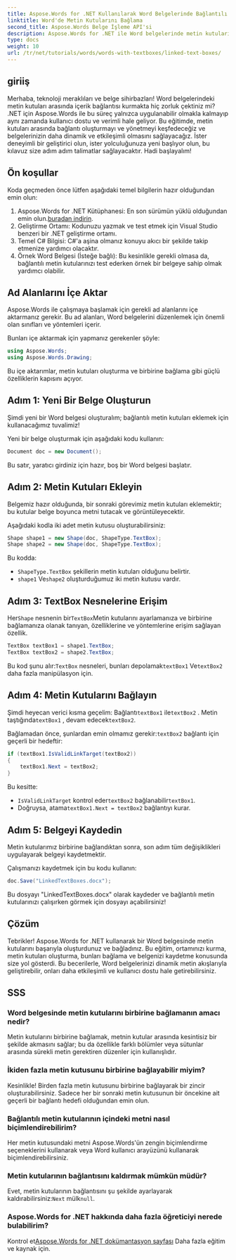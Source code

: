 ```yaml
---
title: Aspose.Words for .NET Kullanılarak Word Belgelerinde Bağlantılı Metin Kutuları
linktitle: Word'de Metin Kutularını Bağlama
second_title: Aspose.Words Belge İşleme API'si
description: Aspose.Words for .NET ile Word belgelerinde metin kutularını sorunsuz bir şekilde nasıl oluşturacağınızı ve bağlayacağınızı öğrenin. Zahmetsiz içerik akışı ve profesyonel sonuçlar için ayrıntılı kılavuzumuzu izleyin.
type: docs
weight: 10
url: /tr/net/tutorials/words/words-with-textboxes/linked-text-boxes/
---
```

## giriiş

Merhaba, teknoloji meraklıları ve belge sihirbazları! Word belgelerindeki metin kutuları arasında içerik bağlantısı kurmakta hiç zorluk çektiniz mi? .NET için Aspose.Words ile bu süreç yalnızca uygulanabilir olmakla kalmayıp aynı zamanda kullanıcı dostu ve verimli hale geliyor. Bu eğitimde, metin kutuları arasında bağlantı oluşturmayı ve yönetmeyi keşfedeceğiz ve belgelerinizin daha dinamik ve etkileşimli olmasını sağlayacağız. İster deneyimli bir geliştirici olun, ister yolculuğunuza yeni başlıyor olun, bu kılavuz size adım adım talimatlar sağlayacaktır. Hadi başlayalım!

## Ön koşullar

Koda geçmeden önce lütfen aşağıdaki temel bilgilerin hazır olduğundan emin olun:

1.  Aspose.Words for .NET Kütüphanesi: En son sürümün yüklü olduğundan emin olun.[buradan indirin](https://releases.aspose.com/words/net/).
2. Geliştirme Ortamı: Kodunuzu yazmak ve test etmek için Visual Studio benzeri bir .NET geliştirme ortamı.
3. Temel C# Bilgisi: C#'a aşina olmanız konuyu akıcı bir şekilde takip etmenize yardımcı olacaktır.
4. Örnek Word Belgesi (İsteğe bağlı): Bu kesinlikle gerekli olmasa da, bağlantılı metin kutularınızı test ederken örnek bir belgeye sahip olmak yardımcı olabilir.

## Ad Alanlarını İçe Aktar

Aspose.Words ile çalışmaya başlamak için gerekli ad alanlarını içe aktarmanız gerekir. Bu ad alanları, Word belgelerini düzenlemek için önemli olan sınıfları ve yöntemleri içerir.

Bunları içe aktarmak için yapmanız gerekenler şöyle:

```csharp
using Aspose.Words;
using Aspose.Words.Drawing;
```

Bu içe aktarımlar, metin kutuları oluşturma ve birbirine bağlama gibi güçlü özelliklerin kapısını açıyor.

## Adım 1: Yeni Bir Belge Oluşturun

Şimdi yeni bir Word belgesi oluşturalım; bağlantılı metin kutuları eklemek için kullanacağımız tuvalimiz!

Yeni bir belge oluşturmak için aşağıdaki kodu kullanın:

```csharp
Document doc = new Document();
```

Bu satır, yaratıcı girdiniz için hazır, boş bir Word belgesi başlatır.

## Adım 2: Metin Kutuları Ekleyin

Belgemiz hazır olduğunda, bir sonraki görevimiz metin kutuları eklemektir; bu kutular belge boyunca metni tutacak ve görüntüleyecektir.

Aşağıdaki kodla iki adet metin kutusu oluşturabilirsiniz:

```csharp
Shape shape1 = new Shape(doc, ShapeType.TextBox);
Shape shape2 = new Shape(doc, ShapeType.TextBox);
```

Bu kodda:
- `ShapeType.TextBox` şekillerin metin kutuları olduğunu belirtir.
- `shape1` Ve`shape2` oluşturduğumuz iki metin kutusu vardır.

## Adım 3: TextBox Nesnelerine Erişim

 Her`Shape` nesnenin bir`TextBox`Metin kutularını ayarlamanıza ve birbirine bağlamanıza olanak tanıyan, özelliklerine ve yöntemlerine erişim sağlayan özellik.

```csharp
TextBox textBox1 = shape1.TextBox;
TextBox textBox2 = shape2.TextBox;
```

 Bu kod şunu alır:`TextBox` nesneleri, bunları depolamak`textBox1` Ve`textBox2` daha fazla manipülasyon için.

## Adım 4: Metin Kutularını Bağlayın

 Şimdi heyecan verici kısma geçelim: Bağlantı`textBox1` ile`textBox2` . Metin taştığında`textBox1` , devam edecek`textBox2`.

 Bağlamadan önce, şunlardan emin olmamız gerekir:`textBox2` bağlantı için geçerli bir hedeftir:

```csharp
if (textBox1.IsValidLinkTarget(textBox2))
{
    textBox1.Next = textBox2;
}
```

Bu kesitte:
- `IsValidLinkTarget` kontrol eder`textBox2` bağlanabilir`textBox1`.
-  Doğruysa, atama`textBox1.Next = textBox2` bağlantıyı kurar.

## Adım 5: Belgeyi Kaydedin

Metin kutularımız birbirine bağlandıktan sonra, son adım tüm değişiklikleri uygulayarak belgeyi kaydetmektir.

Çalışmanızı kaydetmek için bu kodu kullanın:

```csharp
doc.Save("LinkedTextBoxes.docx");
```

Bu dosyayı "LinkedTextBoxes.docx" olarak kaydeder ve bağlantılı metin kutularınızı çalışırken görmek için dosyayı açabilirsiniz!

## Çözüm

Tebrikler! Aspose.Words for .NET kullanarak bir Word belgesinde metin kutularını başarıyla oluşturdunuz ve bağladınız. Bu eğitim, ortamınızı kurma, metin kutuları oluşturma, bunları bağlama ve belgenizi kaydetme konusunda size yol gösterdi. Bu becerilerle, Word belgelerinizi dinamik metin akışlarıyla geliştirebilir, onları daha etkileşimli ve kullanıcı dostu hale getirebilirsiniz.

## SSS

### Word belgesinde metin kutularını birbirine bağlamanın amacı nedir?  
Metin kutularını birbirine bağlamak, metnin kutular arasında kesintisiz bir şekilde akmasını sağlar; bu da özellikle farklı bölümler veya sütunlar arasında sürekli metin gerektiren düzenler için kullanışlıdır.

### İkiden fazla metin kutusunu birbirine bağlayabilir miyim?  
Kesinlikle! Birden fazla metin kutusunu birbirine bağlayarak bir zincir oluşturabilirsiniz. Sadece her bir sonraki metin kutusunun bir öncekine ait geçerli bir bağlantı hedefi olduğundan emin olun.

### Bağlantılı metin kutularının içindeki metni nasıl biçimlendirebilirim?  
Her metin kutusundaki metni Aspose.Words'ün zengin biçimlendirme seçeneklerini kullanarak veya Word kullanıcı arayüzünü kullanarak biçimlendirebilirsiniz.

### Metin kutularının bağlantısını kaldırmak mümkün müdür?  
 Evet, metin kutularının bağlantısını şu şekilde ayarlayarak kaldırabilirsiniz:`Next` mülk`null`.

### Aspose.Words for .NET hakkında daha fazla öğreticiyi nerede bulabilirim?  
 Kontrol et[Aspose.Words for .NET dokümantasyon sayfası](https://reference.aspose.com/words/net/) Daha fazla eğitim ve kaynak için.